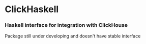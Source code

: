 # ClickHaskell
### Haskell interface for integration with ClickHouse

Package still under developing and doesn't have stable interface 
